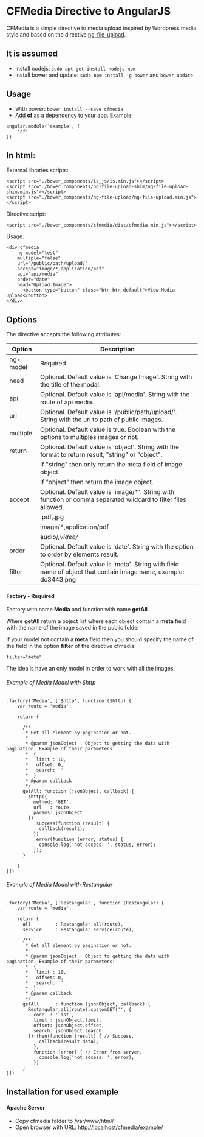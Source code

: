 # CFMedia Directive to AngularJS

CFMedia is a simple directive to media upload inspired by Wordpress media style and based on the directive [ng-file-upload](https://github.com/danialfarid/ng-file-upload).

## It is assumed
- Install nodejs: `sudo apt-get install nodejs npm`
- Install bower and update: `sudo npm install -g bower` and `bower update`

## Usage
- With bower: `bower install --save cfmedia`
- Add **cf** as a dependency to your app. Example:
```
angular.module('example', [
    'cf'
])
```

## In html:

External libraries scripts:

```
<script src="./bower_components/is_js/is.min.js"></script>
<script src="./bower_components/ng-file-upload-shim/ng-file-upload-shim.min.js"></script>
<script src="./bower_components/ng-file-upload/ng-file-upload.min.js"></script>
```
Directive script:

```
<script src="./bower_components/cfmedia/dist/cfmedia.min.js"></script>
```

Usage:

```
<div cfmedia
    ng-model="test"
    multiple="false"
    url="/public/path/upload/"
    accept="image/*,application/pdf"
    api="api/media"
    order="date"
    head="Upload Image">
      <button type="button" class="btn btn-default">View Media Upload</button>
</div>
```

## Options
The directive accepts the following attributes:

| Option | Description |
|--------|--------|
|    ng-model    |    Required    |
|    head    |    Optional. Default value is 'Change Image'. String with the title of the modal.    |
|    api    |    Optional. Default value is 'api/media'. String with the route of api media.    |
|    url    |    Optional. Default value is '/public/path/upload/'. String with the url to path of public images.    |
|    multiple    |    Optional. Default value is true. Boolean with the options to multiples images or not.    |
|    return    |    Optional. Default value is 'object'. String with the format to return result, "string" or "object".  |
|        |    If "string" then only return the meta field of image object.    |
|        |    If "object" then return the image object.    |
|    accept    |    Optional. Default value is 'image/*'. String with function or comma separated wildcard to filter files allowed.    |
|        |    .pdf,.jpg    |
|        |    image/*,application/pdf    |
|        |    audio/*,video/*    |
|    order    |    Optional. Default value is 'date'. String with the option to order by elements result.    |
|    filter    |    Optional. Default value is 'meta'. String with field name of object that contain image name, example: dc3443.png    |

#### Factory - Required

Factory with name **Media** and function with name **getAll**.

Where **getAll** return a object list where each object contain a **meta** field with the name of the image saved in the public folder

If your model not contain a **meta** field then you should specify the name of the field in the option **filter** of the directive cfmedia.

`filter="meta"`

The idea is have an only model in order to work with all the images.

###### Example of Media Model with $http

```
.factory('Media', ['$http', function ($http) {
    var route = 'media';

    return {

      /**
       * Get all element by pagination or not.
       *
       * @param jsonObject : Object to getting the data with pagination. Example of their parameters:
       *  {
       *   limit : 10,
       *   offset: 0,
       *   search: ''
       *  }
       * @param callback
       */
      getAll: function (jsonObject, callback) {
        $http({
          method: 'GET',
          url   : route,
          params: jsonObject
        })
          .success(function (result) {
            callback(result);
          })
          .error(function (error, status) {
            console.log('not access: ', status, error);
          });
      }

    }
}])
```

###### Example of Media Model with Restangular

```
.factory('Media', ['Restangular', function (Restangular) {
    var route = 'media';

    return {
      all         : Restangular.all(route),
      service     : Restangular.service(route),

      /**
       * Get all element by pagination or not.
       *
       * @param jsonObject : Object to getting the data with pagination. Example of their parameters:
       *  {
       *   limit : 10,
       *   offset: 0,
       *   search: ''
       *  }
       * @param callback
       */
      getAll      : function (jsonObject, callback) {
        Restangular.all(route).customGET('', {
          code  : 'list',
          limit : jsonObject.limit,
          offset: jsonObject.offset,
          search: jsonObject.search
        }).then(function (result) { // Success.
            callback(result.data);
          },
          function (error) { // Error from server.
            console.log('not access: ', error);
          })
      }
}])
```

## Installation for used example

#### Apache Server

- Copy cfmedia folder to /var/www/html/
- Open browser with URL: [http://localhost/cfmedia/example/](http://localhost/cfmedia/example/)
